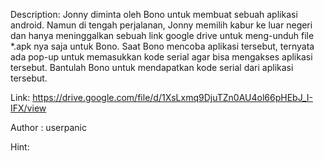 Description:
Jonny diminta oleh Bono untuk membuat sebuah aplikasi android. Namun di tengah perjalanan, Jonny memilih kabur ke luar negeri dan hanya meninggalkan sebuah link google drive untuk meng-unduh file *.apk nya saja untuk Bono. Saat Bono mencoba aplikasi tersebut, ternyata ada pop-up untuk memasukkan kode serial agar bisa mengakses aplikasi tersebut. Bantulah Bono untuk mendapatkan kode serial dari aplikasi tersebut.

Link: https://drive.google.com/file/d/1XsLxmq9DjuTZn0AU4ol66pHEbJ_I-IFX/view

Author : userpanic

Hint:
